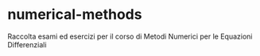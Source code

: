 # numerical-methods
Raccolta esami ed esercizi per il corso di Metodi Numerici per le Equazioni Differenziali
